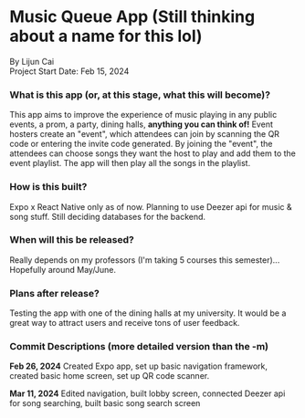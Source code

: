 # Music Queue App (Still thinking about a name for this lol)<br />
By Lijun Cai<br />
Project Start Date: Feb 15, 2024<br />

### What is this app (or, at this stage, what this will become)?<br />
This app aims to improve the experience of music playing in any public events, a prom, a party, dining halls, **anything you can think of!** Event hosters create an "event", which attendees can join by scanning the QR code or entering the invite code generated. By joining the "event", the attendees can choose songs they want the host to play and add them to the event playlist. The app will then play all the songs in the playlist.

### How is this built?<br />
Expo x React Native only as of now. Planning to use Deezer api for music & song stuff. Still deciding databases for the backend.

### When will this be released?<br />
Really depends on my professors (I'm taking 5 courses this semester)... Hopefully around May/June.

### Plans after release?<br />
Testing the app with one of the dining halls at my university. It would be a great way to attract users and receive tons of user feedback.

### Commit Descriptions (more detailed version than the -m)<br />
**Feb 26, 2024**
Created Expo app, set up basic navigation framework, created basic home screen, set up QR code scanner.

**Mar 11, 2024**
Edited navigation, built lobby screen, connected Deezer api for song searching, built basic song search screen
